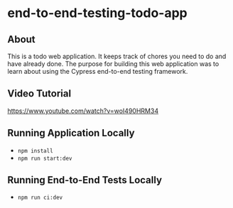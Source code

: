 # end-to-end-testing-todo-app

## About
This is a todo web application. It keeps track of chores you need to do and have already done. The purpose for building this web application was to learn about using the Cypress end-to-end testing framework.

## Video Tutorial
https://www.youtube.com/watch?v=woI490HRM34

## Running Application Locally
* ```npm install```
* ```npm run start:dev```

## Running End-to-End Tests Locally
* ```npm run ci:dev```
